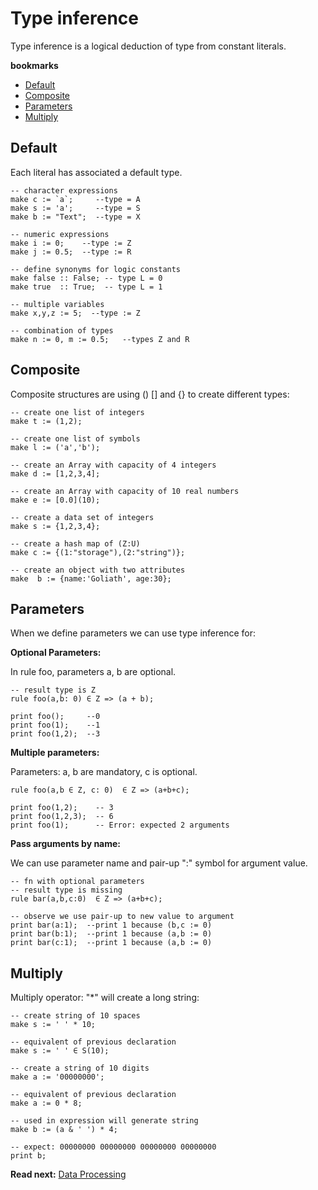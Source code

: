# Type inference

Type inference is a logical deduction of type from constant literals.

**bookmarks**
* [Default](#Default)
* [Composite](#Composite)
* [Parameters](#Parameters)
* [Multiply](#Multiply)

## Default
Each literal has associated a default type.

```
-- character expressions
make c := `a`;     --type = A
make s := 'a';     --type = S
make b := "Text";  --type = X

-- numeric expressions
make i := 0;    --type := Z
make j := 0.5;  --type := R

-- define synonyms for logic constants
make false :: False; -- type L = 0
make true  :: True;  -- type L = 1

-- multiple variables
make x,y,z := 5;  --type := Z

-- combination of types
make n := 0, m := 0.5;   --types Z and R
```

## Composite

Composite structures are using () [] and {} to create different types:

```
-- create one list of integers
make t := (1,2); 

-- create one list of symbols
make l := ('a','b');

-- create an Array with capacity of 4 integers
make d := [1,2,3,4];

-- create an Array with capacity of 10 real numbers
make e := [0.0](10);

-- create a data set of integers
make s := {1,2,3,4};

-- create a hash map of (Z:U)
make c := {(1:"storage"),(2:"string")};

-- create an object with two attributes
make  b := {name:'Goliath', age:30};

```

## Parameters
When we define parameters we can use type inference for: 

**Optional Parameters:**

In rule foo, parameters a, b are optional.

```
-- result type is Z
rule foo(a,b: 0) ∈ Z => (a + b);
                                  
print foo();     --0               
print foo(1);    --1
print foo(1,2);  --3
```

**Multiple parameters:**

Parameters: a, b are mandatory, c is optional.

```
rule foo(a,b ∈ Z, c: 0)  ∈ Z => (a+b+c);

print foo(1,2);    -- 3
print foo(1,2,3);  -- 6
print foo(1);      -- Error: expected 2 arguments

```

**Pass arguments by name:**

We can use parameter name and pair-up ":" symbol for argument value.

```
-- fn with optional parameters
-- result type is missing
rule bar(a,b,c:0)  ∈ Z => (a+b+c);

-- observe we use pair-up to new value to argument
print bar(a:1);  --print 1 because (b,c := 0) 
print bar(b:1);  --print 1 because (a,b := 0) 
print bar(c:1);  --print 1 because (a,b := 0) 
```

## Multiply

Multiply operator: "*" will create a long string:

```
-- create string of 10 spaces
make s := ' ' * 10;

-- equivalent of previous declaration
make s := ' ' ∈ S(10);
```


```
-- create a string of 10 digits
make a := '00000000';

-- equivalent of previous declaration
make a := 0 * 8;

-- used in expression will generate string
make b := (a & ' ') * 4;

-- expect: 00000000 00000000 00000000 00000000
print b; 
```

**Read next:** [Data Processing](processing.md)